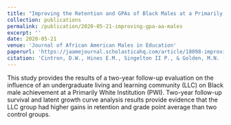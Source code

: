 ```yaml
---
title: "Improving the Retention and GPAs of Black Males at a Primarily White Institution: A Living and Learning Community Approach"
collection: publications
permalink: /publication/2020-05-21-improving-gpa-aa-males
excerpt: ''
date: 2020-05-21
venue: 'Journal of African American Males in Education'
paperurl: 'https://jaamejournal.scholasticahq.com/article/18098-improving-the-retention-and-gpas-of-black-males-at-a-primarily-white-institution-a-living-and-learning-community-approach'
citation: 'Cintron, D.W., Hines E.M., Singelton II P., & Golden, M.N. (2020). Improving the retention and GPAs of Black males at a primarily white institution: A living and learning community approach.  <i>Journal of African American Males in Education</i>, <i>11</i>(1), 37-57.'
---
```

This study provides the results of a two-year follow-up evaluation on the influence of an undergraduate living and learning community (LLC) on Black male achievement at a Primarily White Institution (PWI). Two-year follow-up survival and latent growth curve analysis results provide evidence that the LLC group had higher gains in retention and grade point average than two control groups. 
